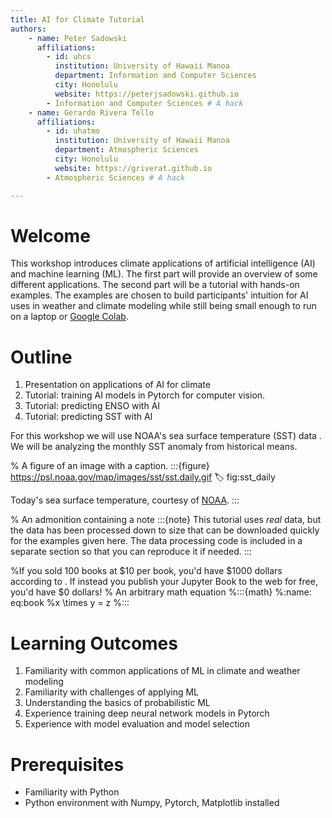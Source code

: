 ```yaml
---
title: AI for Climate Tutorial
authors:
    - name: Peter Sadowski
      affiliations:
        - id: uhcs
          institution: University of Hawaii Manoa
          department: Information and Computer Sciences
          city: Honolulu
          website: https://peterjsadowski.github.io
        - Information and Computer Sciences # A hack
    - name: Gerardo Rivera Tello
      affiliations:
        - id: uhatmo
          institution: University of Hawaii Manoa
          department: Atmospheric Sciences
          city: Honolulu
          website: https://griverat.github.io
        - Atmospheric Sciences # A hack

---
```


# Welcome 

This workshop introduces climate applications of artificial intelligence (AI) and machine learning (ML). The first part will provide an overview of some different applications. The second part will be a tutorial with hands-on examples. The examples are chosen to build participants' intuition for AI uses in weather and climate modeling while still being small enough to run on a laptop or [Google Colab](https://colab.research.google.com).  

# Outline

1. Presentation on applications of AI for climate
1. Tutorial: training AI models in Pytorch for computer vision.
1. Tutorial: predicting ENSO with AI
1. Tutorial: predicting SST with AI


For this workshop we will use NOAA's sea surface temperature (SST) data [](#fig:sst_daily). We will be analyzing the monthly SST anomaly from historical means.

% A figure of an image with a caption.
:::{figure} https://psl.noaa.gov/map/images/sst/sst.daily.gif
:label: fig:sst_daily

Today's sea surface temperature, courtesy of [NOAA](https://psl.noaa.gov/map/clim/sst.shtml).
:::


% An admonition containing a note
:::{note}
This tutorial uses _real_ data, but the data has been processed down to size that can be downloaded quickly for the examples given here. The data processing code is included in a separate section so that you can reproduce it if needed. 
:::


%If you sold 100 books at \$10 per book, you'd have \$1000 dollars according to [](#eq:book). If instead you publish your Jupyter Book to the web for free, you'd have \$0 dollars!
% An arbitrary math equation
%:::{math}
%:name: eq:book
%x \times y = z
%:::


# Learning Outcomes

1. Familiarity with common applications of ML in climate and weather modeling
1. Familiarity with challenges of applying ML 
1. Understanding the basics of probabilistic ML
1. Experience training deep neural network models in Pytorch
1. Experience with model evaluation and model selection

# Prerequisites

- Familiarity with Python
- Python environment with Numpy, Pytorch, Matplotlib installed 


